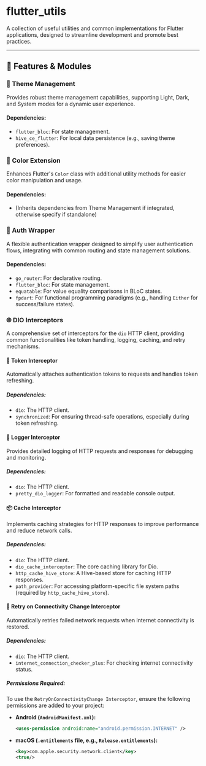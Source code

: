 # flutter_utils

A collection of useful utilities and common implementations for Flutter applications, designed to streamline development and promote best practices.

---

## 🚀 Features & Modules

### 🎨 Theme Management

Provides robust theme management capabilities, supporting Light, Dark, and System modes for a dynamic user experience.

#### Dependencies:
* `flutter_bloc`: For state management.
* `hive_ce_flutter`: For local data persistence (e.g., saving theme preferences).

### 🌈 Color Extension

Enhances Flutter's `Color` class with additional utility methods for easier color manipulation and usage.

#### Dependencies:
* (Inherits dependencies from Theme Management if integrated, otherwise specify if standalone)

### 🔐 Auth Wrapper

A flexible authentication wrapper designed to simplify user authentication flows, integrating with common routing and state management solutions.

#### Dependencies:
* `go_router`: For declarative routing.
* `flutter_bloc`: For state management.
* `equatable`: For value equality comparisons in BLoC states.
* `fpdart`: For functional programming paradigms (e.g., handling `Either` for success/failure states).

### 🌐 DIO Interceptors

A comprehensive set of interceptors for the `dio` HTTP client, providing common functionalities like token handling, logging, caching, and retry mechanisms.

#### 🔑 Token Interceptor
Automatically attaches authentication tokens to requests and handles token refreshing.

##### Dependencies:
* `dio`: The HTTP client.
* `synchronized`: For ensuring thread-safe operations, especially during token refreshing.

#### 📝 Logger Interceptor
Provides detailed logging of HTTP requests and responses for debugging and monitoring.

##### Dependencies:
* `dio`: The HTTP client.
* `pretty_dio_logger`: For formatted and readable console output.

#### 📦 Cache Interceptor
Implements caching strategies for HTTP responses to improve performance and reduce network calls.

##### Dependencies:
* `dio`: The HTTP client.
* `dio_cache_interceptor`: The core caching library for Dio.
* `http_cache_hive_store`: A Hive-based store for caching HTTP responses.
* `path_provider`: For accessing platform-specific file system paths (required by `http_cache_hive_store`).

#### 🔄 Retry on Connectivity Change Interceptor
Automatically retries failed network requests when internet connectivity is restored.

##### Dependencies:
* `dio`: The HTTP client.
* `internet_connection_checker_plus`: For checking internet connectivity status.

##### Permissions Required:
To use the `RetryOnConnectivityChange Interceptor`, ensure the following permissions are added to your project:

* **Android (`AndroidManifest.xml`):**
    ```xml
    <uses-permission android:name="android.permission.INTERNET" />
    ```

* **macOS (`.entitlements` file, e.g., `Release.entitlements`):**
    ```xml
    <key>com.apple.security.network.client</key>
    <true/>
    ```
